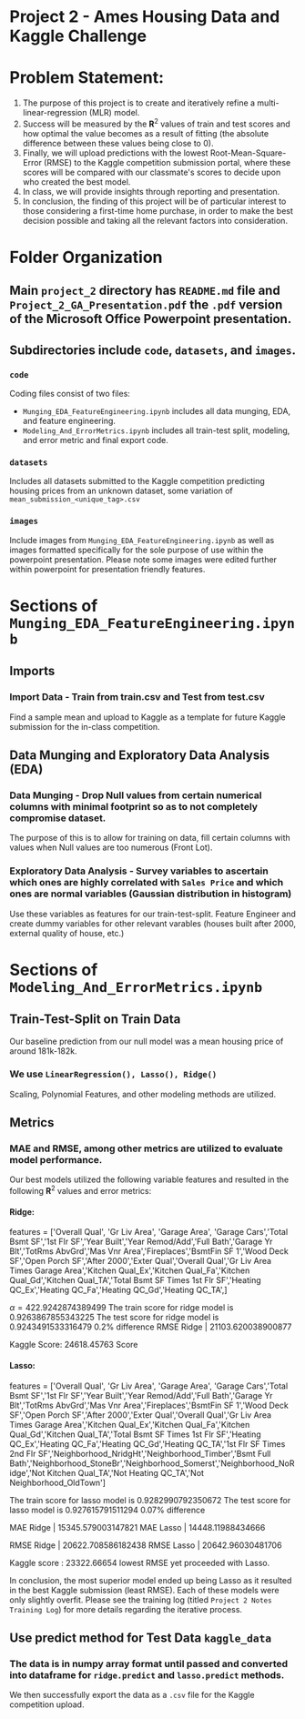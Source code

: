# Project 2 - Ames Housing Data and Kaggle Challenge

# Problem Statement: 

1. The purpose of this project is to create and iteratively refine a multi-linear-regression (MLR) model.
1. Success will be measured by the $\textbf{R}^2$ values of train and test scores and how optimal the value becomes as a result of fitting (the absolute difference between these values being close to $0$). 
1. Finally, we will upload predictions with the lowest Root-Mean-Square-Error (RMSE) to the Kaggle competition submission portal, where these scores will be compared with our classmate's scores to decide upon who created the best model. 
1. In class, we will provide insights through reporting and presentation.
1. In conclusion, the finding of this project will be of particular interest to those considering a first-time home purchase, in order to make the best decision possible and taking all the relevant factors into consideration. 

# Folder Organization

## Main `project_2` directory has `README.md` file and `Project_2_GA_Presentation.pdf` the `.pdf` version of the Microsoft Office Powerpoint presentation. 

## Subdirectories include `code`, `datasets`, and `images`. 

### `code`

Coding files consist of two files: 
- `Munging_EDA_FeatureEngineering.ipynb` includes all data munging, EDA, and feature engineering.
- `Modeling_And_ErrorMetrics.ipynb` includes all train-test split, modeling, and error metric and final export code. 

### `datasets`

Includes all datasets submitted to the Kaggle competition predicting housing prices from an unknown dataset, some variation of `mean_submission_<unique_tag>.csv`

### `images`

Include images from `Munging_EDA_FeatureEngineering.ipynb` as well as images formatted specifically for the sole purpose of use within the powerpoint presentation. Please note some images were edited further within powerpoint for presentation friendly features.  

# Sections of `Munging_EDA_FeatureEngineering.ipynb`

## Imports

### Import Data - Train from train.csv and Test from test.csv

Find a sample mean and upload to Kaggle as a template for future Kaggle submission for the in-class competition.

## Data Munging and Exploratory Data Analysis (EDA) 

### Data Munging - Drop Null values from certain numerical columns with minimal footprint so as to not completely compromise dataset. 

The purpose of this is to allow for training on data, fill certain columns with values when Null values are too numerous (Front Lot).

### Exploratory Data Analysis - Survey variables to ascertain which ones are highly correlated with `Sales Price` and which ones are normal variables (Gaussian distribution in histogram)

Use these variables as features for our train-test-split. Feature Engineer and create dummy variables for other relevant varables (houses built after 2000, external quality of house, etc.)

# Sections of `Modeling_And_ErrorMetrics.ipynb`

## Train-Test-Split on Train Data

Our baseline prediction from our null model was a mean housing price of around $181\text{k-}182\text{k}.$

### We use `LinearRegression(), Lasso(), Ridge()`

Scaling, Polynomial Features, and other modeling methods are utilized. 

## Metrics

### MAE and RMSE, among other metrics are utilized to evaluate model performance. 

Our best models utilized the following variable features and resulted in the following $\textbf{R}^2$ values and error metrics:

#### Ridge: 

features = ['Overall Qual', 'Gr Liv Area', 'Garage Area', 'Garage Cars','Total Bsmt SF','1st Flr SF','Year Built','Year Remod/Add','Full Bath','Garage Yr Blt','TotRms AbvGrd','Mas Vnr Area','Fireplaces','BsmtFin SF 1','Wood Deck SF','Open Porch SF','After 2000','Exter Qual','Overall Qual','Gr Liv Area Times Garage Area','Kitchen Qual_Ex','Kitchen Qual_Fa','Kitchen Qual_Gd','Kitchen Qual_TA','Total Bsmt SF Times 1st Flr SF','Heating QC_Ex','Heating QC_Fa','Heating QC_Gd','Heating QC_TA',]

$\alpha = 422.9242874389499$
The train score for ridge model is $0.9263867855343225$
The test score for ridge model is $0.9243491533316479$
$0.2\%$ difference
RMSE Ridge | $21103.620038900877$

Kaggle Score: $24618.45763$ Score

#### Lasso: 

features = ['Overall Qual', 'Gr Liv Area', 'Garage Area', 'Garage Cars','Total Bsmt SF','1st Flr SF','Year Built','Year Remod/Add','Full Bath','Garage Yr Blt','TotRms AbvGrd','Mas Vnr Area','Fireplaces','BsmtFin SF 1','Wood Deck SF','Open Porch SF','After 2000','Exter Qual','Overall Qual','Gr Liv Area Times Garage Area','Kitchen Qual_Ex','Kitchen Qual_Fa','Kitchen Qual_Gd','Kitchen Qual_TA','Total Bsmt SF Times 1st Flr SF','Heating QC_Ex','Heating QC_Fa','Heating QC_Gd','Heating QC_TA','1st Flr SF Times 2nd Flr SF','Neighborhood_NridgHt','Neighborhood_Timber','Bsmt Full Bath','Neighborhood_StoneBr','Neighborhood_Somerst','Neighborhood_NoRidge','Not Kitchen Qual_TA','Not Heating QC_TA','Not Neighborhood_OldTown']

The train score for lasso model is $0.9282990792350672$
The test score for lasso model is $0.927615791511294$
$0.07\%$ difference

MAE Ridge | $15345.579003147821$
MAE Lasso | $14448.11988434666$

RMSE Ridge | $20622.708586182438$
RMSE Lasso | $20642.96030481706$

Kaggle score : $23322.66654$ lowest RMSE yet proceeded with Lasso.

In conclusion, the most superior model ended up being Lasso as it resulted in the best Kaggle submission (least RMSE). Each of these models were only slightly overfit. Please see the training log (titled `Project 2 Notes Training Log`) for more details regarding the iterative process. 

## Use predict method for Test Data `kaggle_data`

### The data is in numpy array format until passed and converted into dataframe for `ridge.predict` and `lasso.predict` methods.

We then successfully export the data as a `.csv` file for the Kaggle competition upload.
